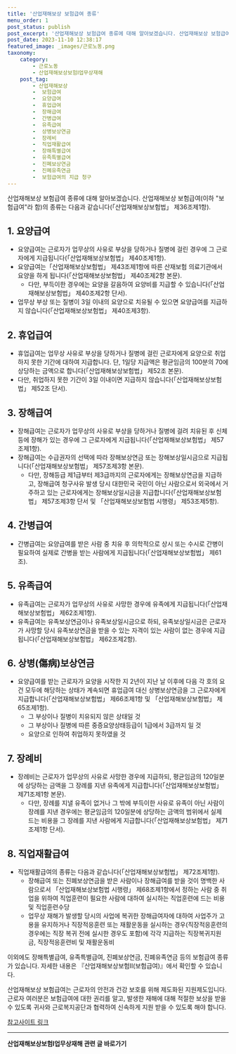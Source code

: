 ```yaml
---
title: '산업재해보상 보험급여 종류'
menu_order: 1
post_status: publish
post_excerpt: '산업재해보상 보험급여 종류에 대해 알아보겠습니다. 산업재해보상 보험급여 이하  보험급여 라 함 의 종류는 다음과 같습니다  산업재해보상보험법  제36조제1항 .'
post_date: 2023-11-10 12:38:17
featured_image: _images/근로노동.png
taxonomy:
    category:
        - 근로노동
        - 산업재해보상보험Ⅰ업무상재해
    post_tag:
        - 산업재해보상
        -  보험급여
        -  요양급여
        -  휴업급여
        -  장해급여
        -  간병급여
        -  유족급여
        -  상병보상연금
        -  장례비
        -  직업재활급여
        -  장해특별급여
        -  유족특별급여
        -  진폐보상연금
        -  진폐유족연금
        -  보험급여의 지급 청구
---
```



산업재해보상 보험급여 종류에 대해 알아보겠습니다. 산업재해보상 보험급여(이하 "보험급여"라 함)의 종류는 다음과 같습니다(「산업재해보상보험법」 제36조제1항).

## 1. 요양급여
- 요양급여는 근로자가 업무상의 사유로 부상을 당하거나 질병에 걸린 경우에 그 근로자에게 지급됩니다(「산업재해보상보험법」 제40조제1항).
- 요양급여는「산업재해보상보험법」 제43조제1항에 따른 산재보험 의료기관에서 요양을 하게 됩니다(「산업재해보상보험법」 제40조제2항 본문).
  - 다만, 부득이한 경우에는 요양을 갈음하여 요양비를 지급할 수 있습니다(「산업재해보상보험법」 제40조제2항 단서).
- 업무상 부상 또는 질병이 3일 이내의 요양으로 치유될 수 있으면 요양급여를 지급하지 않습니다(「산업재해보상보험법」 제40조제3항).

## 2. 휴업급여
- 휴업급여는 업무상 사유로 부상을 당하거나 질병에 걸린 근로자에게 요양으로 취업하지 못한 기간에 대하여 지급합니다. 단, 1일당 지급액은 평균임금의 100분의 70에 상당하는 금액으로 합니다(「산업재해보상보험법」 제52조 본문).
- 다만, 취업하지 못한 기간이 3일 이내이면 지급하지 않습니다(「산업재해보상보험법」 제52조 단서).

## 3. 장해급여
- 장해급여는 근로자가 업무상의 사유로 부상을 당하거나 질병에 걸려 치유된 후 신체 등에 장해가 있는 경우에 그 근로자에게 지급됩니다(「산업재해보상보험법」 제57조제1항).
- 장해급여는 수급권자의 선택에 따라 장해보상연금 또는 장해보상일시금으로 지급됩니다(「산업재해보상보험법」 제57조제3항 본문).
  - 다만, 장해등급 제1급부터 제3급까지의 근로자에게는 장해보상연금을 지급하고, 장해급여 청구사유 발생 당시 대한민국 국민이 아닌 사람으로서 외국에서 거주하고 있는 근로자에게는 장해보상일시금을 지급합니다(「산업재해보상보험법」 제57조제3항 단서 및 「산업재해보상보험법 시행령」 제53조제5항).

## 4. 간병급여
- 간병급여는 요양급여를 받은 사람 중 치유 후 의학적으로 상시 또는 수시로 간병이 필요하여 실제로 간병을 받는 사람에게 지급됩니다(「산업재해보상보험법」 제61조).

## 5. 유족급여
- 유족급여는 근로자가 업무상의 사유로 사망한 경우에 유족에게 지급됩니다(「산업재해보상보험법」 제62조제1항).
- 유족급여는 유족보상연금이나 유족보상일시금으로 하되, 유족보상일시금은 근로자가 사망할 당시 유족보상연금을 받을 수 있는 자격이 있는 사람이 없는 경우에 지급됩니다(「산업재해보상보험법」 제62조제2항).

## 6. 상병(傷病)보상연금
- 요양급여를 받는 근로자가 요양을 시작한 지 2년이 지난 날 이후에 다음 각 호의 요건 모두에 해당하는 상태가 계속되면 휴업급여 대신 상병보상연금을 그 근로자에게 지급합니다(「산업재해보상보험법」 제66조제1항 및 「산업재해보상보험법」 제65조제1항).
  - 그 부상이나 질병이 치유되지 않은 상태일 것
  - 그 부상이나 질병에 따른 중증요양상태등급이 1급에서 3급까지 일 것
  - 요양으로 인하여 취업하지 못하였을 것

## 7. 장례비
- 장례비는 근로자가 업무상의 사유로 사망한 경우에 지급하되, 평균임금의 120일분에 상당하는 금액을 그 장례를 지낸 유족에게 지급합니다(「산업재해보상보험법」 제71조제1항 본문).
  - 다만, 장례를 지낼 유족이 없거나 그 밖에 부득이한 사유로 유족이 아닌 사람이 장례를 지낸 경우에는 평균임금의 120일분에 상당하는 금액의 범위에서 실제 드는 비용을 그 장례를 지낸 사람에게 지급합니다(「산업재해보상보험법」 제71조제1항 단서).

## 8. 직업재활급여
- 직업재활급여의 종류는 다음과 같습니다(「산업재해보상보험법」 제72조제1항).
  - 장해급여 또는 진폐보상연금을 받은 사람이나 장해급여를 받을 것이 명백한 사람으로서 「산업재해보상보험법 시행령」 제68조제1항에서 정하는 사람 중 취업을 위하여 직업훈련이 필요한 사람에 대하여 실시하는 직업훈련에 드는 비용 및 직업훈련수당
  - 업무상 재해가 발생할 당시의 사업에 복귀한 장해급여자에 대하여 사업주가 고용을 유지하거나 직장적응훈련 또는 재활운동을 실시하는 경우(직장적응훈련의 경우에는 직장 복귀 전에 실시한 경우도 포함)에 각각 지급하는 직장복귀지원금, 직장적응훈련비 및 재활운동비

이외에도 장해특별급여, 유족특별급여, 진폐보상연금, 진폐유족연금 등의 보험급여 종류가 있습니다. 자세한 내용은 『산업재해보상보험Ⅱ(보험급여)』에서 확인할 수 있습니다.

산업재해보상 보험급여는 근로자의 안전과 건강 보호를 위해 제도화된 지원제도입니다. 근로자 여러분은 보험급여에 대한 권리를 알고, 발생한 재해에 대해 적절한 보상을 받을 수 있도록 귀사와 근로복지공단과 협력하여 신속하게 지원 받을 수 있도록 해야 합니다.

[참고사이트 링크](http://www.nhis.or.kr/bbs7/boards/B0031/11873)
<!-- wp:separator -->
<hr class="wp-block-separator has-alpha-channel-opacity"/>
<!-- /wp:separator -->

<!-- wp:group {"backgroundColor":"base","layout":{"type":"constrained"}} -->
<div class="wp-block-group has-base-background-color has-background"><!-- wp:paragraph {"align":"center","fontSize":"medium"} -->
<p class="has-text-align-center has-large-font-size"><strong>산업재해보상보험Ⅰ업무상재해 관련 글 바로가기</strong></p>
<!-- /wp:paragraph -->


<!-- wp:latest-posts
{"categories":[{"id":10860,"count":19,"description":"","link":"https://uknowlaw.com/category/%ec%82%b0%ec%97%85%ec%9e%ac%ed%95%b4%eb%b3%b4%ec%83%81%eb%b3%b4%ed%97%98%e2%85%b0%ec%97%85%eb%ac%b4%ec%83%81%ec%9e%ac%ed%95%b4/","name":"산업재해보상보험Ⅰ업무상재해","slug":"산업재해보상보험Ⅰ업무상재해","taxonomy":"category","parent":0,"meta":[],"_links":{"self":[{"href":"https://uknowlaw.com/wp-json/wp/v2/categories/10860"}],"collection":[{"href":"https://uknowlaw.com/wp-json/wp/v2/categories"}],"about":[{"href":"https://uknowlaw.com/wp-json/wp/v2/taxonomies/category"}],"wp:post_type":[{"href":"https://uknowlaw.com/wp-json/wp/v2/posts?categories=10860"}],"curies":[{"name":"wp","href":"https://api.w.org/{rel}","templated":true}]}}],"postsToShow":100,"excerptLength":28,"postLayout":"grid","columns":2,"featuredImageAlign":"left","featuredImageSizeSlug":"large","fontSize":"small"} /--></div>
<!-- /wp:group -->